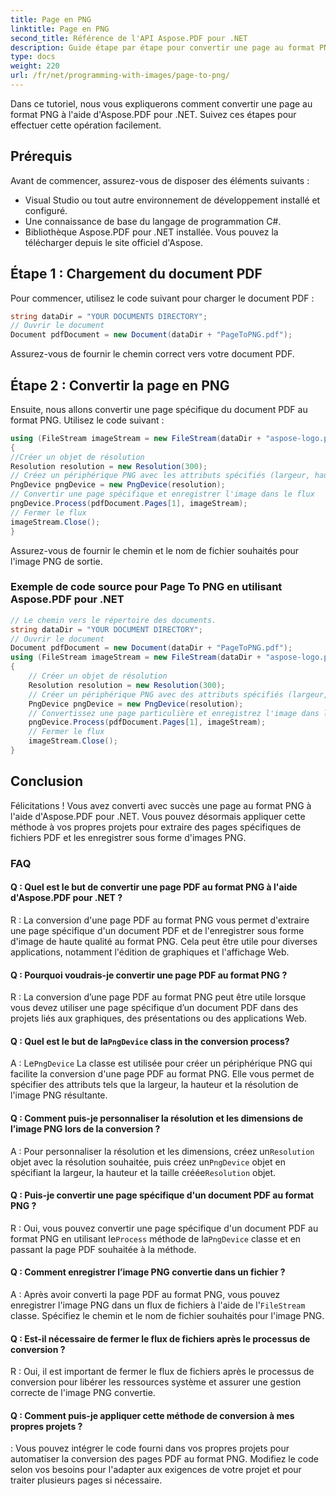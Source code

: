 ```yaml
---
title: Page en PNG
linktitle: Page en PNG
second_title: Référence de l'API Aspose.PDF pour .NET
description: Guide étape par étape pour convertir une page au format PNG à l'aide d'Aspose.PDF pour .NET.
type: docs
weight: 220
url: /fr/net/programming-with-images/page-to-png/
---
```

Dans ce tutoriel, nous vous expliquerons comment convertir une page au format PNG à l'aide d'Aspose.PDF pour .NET. Suivez ces étapes pour effectuer cette opération facilement.

## Prérequis

Avant de commencer, assurez-vous de disposer des éléments suivants :

- Visual Studio ou tout autre environnement de développement installé et configuré.
- Une connaissance de base du langage de programmation C#.
- Bibliothèque Aspose.PDF pour .NET installée. Vous pouvez la télécharger depuis le site officiel d'Aspose.

## Étape 1 : Chargement du document PDF

Pour commencer, utilisez le code suivant pour charger le document PDF :

```csharp
string dataDir = "YOUR DOCUMENTS DIRECTORY";
// Ouvrir le document
Document pdfDocument = new Document(dataDir + "PageToPNG.pdf");
```

Assurez-vous de fournir le chemin correct vers votre document PDF.

## Étape 2 : Convertir la page en PNG

Ensuite, nous allons convertir une page spécifique du document PDF au format PNG. Utilisez le code suivant :

```csharp
using (FileStream imageStream = new FileStream(dataDir + "aspose-logo.png", FileMode.Create))
{
//Créer un objet de résolution
Resolution resolution = new Resolution(300);
// Créez un périphérique PNG avec les attributs spécifiés (largeur, hauteur, résolution)
PngDevice pngDevice = new PngDevice(resolution);
// Convertir une page spécifique et enregistrer l'image dans le flux
pngDevice.Process(pdfDocument.Pages[1], imageStream);
// Fermer le flux
imageStream.Close();
}
```

Assurez-vous de fournir le chemin et le nom de fichier souhaités pour l'image PNG de sortie.

### Exemple de code source pour Page To PNG en utilisant Aspose.PDF pour .NET 
```csharp
// Le chemin vers le répertoire des documents.
string dataDir = "YOUR DOCUMENT DIRECTORY";
// Ouvrir le document
Document pdfDocument = new Document(dataDir + "PageToPNG.pdf");
using (FileStream imageStream = new FileStream(dataDir + "aspose-logo.png", FileMode.Create))
{
	// Créer un objet de résolution
	Resolution resolution = new Resolution(300);
	// Créer un périphérique PNG avec des attributs spécifiés (largeur, hauteur, résolution)
	PngDevice pngDevice = new PngDevice(resolution);
	// Convertissez une page particulière et enregistrez l'image dans le flux
	pngDevice.Process(pdfDocument.Pages[1], imageStream);
	// Fermer le flux
	imageStream.Close();
}
```

## Conclusion

Félicitations ! Vous avez converti avec succès une page au format PNG à l'aide d'Aspose.PDF pour .NET. Vous pouvez désormais appliquer cette méthode à vos propres projets pour extraire des pages spécifiques de fichiers PDF et les enregistrer sous forme d'images PNG.

### FAQ

#### Q : Quel est le but de convertir une page PDF au format PNG à l'aide d'Aspose.PDF pour .NET ?

R : La conversion d'une page PDF au format PNG vous permet d'extraire une page spécifique d'un document PDF et de l'enregistrer sous forme d'image de haute qualité au format PNG. Cela peut être utile pour diverses applications, notamment l'édition de graphiques et l'affichage Web.

#### Q : Pourquoi voudrais-je convertir une page PDF au format PNG ?

R : La conversion d’une page PDF au format PNG peut être utile lorsque vous devez utiliser une page spécifique d’un document PDF dans des projets liés aux graphiques, des présentations ou des applications Web.

####  Q : Quel est le but de la`PngDevice` class in the conversion process?

 A : Le`PngDevice` La classe est utilisée pour créer un périphérique PNG qui facilite la conversion d'une page PDF au format PNG. Elle vous permet de spécifier des attributs tels que la largeur, la hauteur et la résolution de l'image PNG résultante.

#### Q : Comment puis-je personnaliser la résolution et les dimensions de l’image PNG lors de la conversion ?

 A : Pour personnaliser la résolution et les dimensions, créez un`Resolution` objet avec la résolution souhaitée, puis créez un`PngDevice` objet en spécifiant la largeur, la hauteur et la taille créée`Resolution` objet.

#### Q : Puis-je convertir une page spécifique d'un document PDF au format PNG ?

 R : Oui, vous pouvez convertir une page spécifique d'un document PDF au format PNG en utilisant le`Process` méthode de la`PngDevice` classe et en passant la page PDF souhaitée à la méthode.

#### Q : Comment enregistrer l’image PNG convertie dans un fichier ?

 A : Après avoir converti la page PDF au format PNG, vous pouvez enregistrer l'image PNG dans un flux de fichiers à l'aide de l'`FileStream` classe. Spécifiez le chemin et le nom de fichier souhaités pour l'image PNG.

#### Q : Est-il nécessaire de fermer le flux de fichiers après le processus de conversion ?

R : Oui, il est important de fermer le flux de fichiers après le processus de conversion pour libérer les ressources système et assurer une gestion correcte de l'image PNG convertie.

#### Q : Comment puis-je appliquer cette méthode de conversion à mes propres projets ?

: Vous pouvez intégrer le code fourni dans vos propres projets pour automatiser la conversion des pages PDF au format PNG. Modifiez le code selon vos besoins pour l'adapter aux exigences de votre projet et pour traiter plusieurs pages si nécessaire.